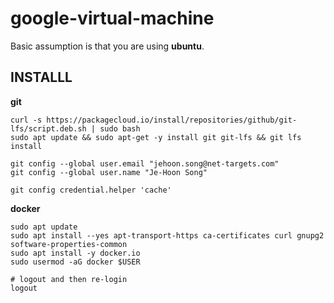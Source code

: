 # google-virtual-machine 

Basic assumption is that you are using **ubuntu**.

## INSTALLL 

**git**

```
curl -s https://packagecloud.io/install/repositories/github/git-lfs/script.deb.sh | sudo bash
sudo apt update && sudo apt-get -y install git git-lfs && git lfs install

git config --global user.email "jehoon.song@net-targets.com"
git config --global user.name "Je-Hoon Song"

git config credential.helper 'cache'
```

**docker**

```
sudo apt update
sudo apt install --yes apt-transport-https ca-certificates curl gnupg2 software-properties-common
sudo apt install -y docker.io
sudo usermod -aG docker $USER

# logout and then re-login
logout 
```
